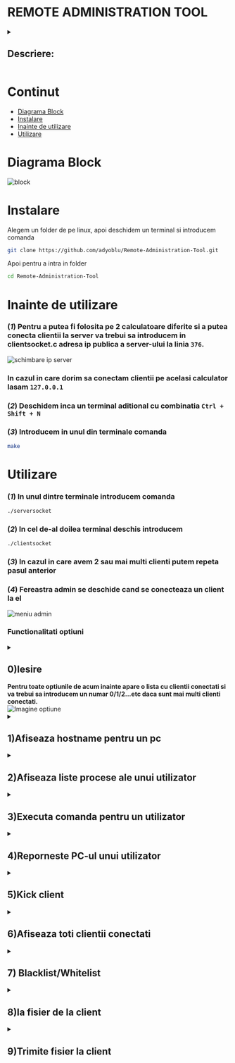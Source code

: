 # REMOTE ADMINISTRATION TOOL
<details>
  <summary><h2>Descriere:</h2></summary>
  Aceasta aplicatie de administrare si monitorizare a sistemelor este conceputa pentru a permite administratorilor sa gestioneze si sa monitorizeze resursele sistemelor de la distanta. 
  Serverul primeste conexiuni de la clienti si ofera administratorului un set de comenzi pentru a interactiona cu sistemele conectate. 
  Aplicatia utilizeaza un model de baza client-server si include functionalitati precum afisarea informatiilor despre sistem, gestionarea proceselor, executarea de comenzi si transferul de fisiere intre client si server.
</details>

# Continut

- [Diagrama Block](#diagrama-block)
- [Instalare](#instalare)
- [Inainte de utilizare](#inainte-de-utilizare)
- [Utilizare](#utilizare)

# Diagrama Block
![block](https://github.com/adyoblu/Remote-Administration-Tool/assets/44545077/55d824fb-8092-4cf1-a597-b0ffcf7e7bd6)
# Instalare

Alegem un folder de pe linux, apoi deschidem un terminal si introducem comanda
```bash
git clone https://github.com/adyoblu/Remote-Administration-Tool.git
```
Apoi pentru a intra in folder
```bash
cd Remote-Administration-Tool
```

# Inainte de utilizare
### (*1*) Pentru a putea fi folosita pe 2 calculatoare diferite si a putea conecta clientii la server va trebui sa introducem in clientsocket.c adresa ip publica a server-ului la linia ```376```.
![schimbare ip server](https://iili.io/JaHsxvs.png)
### In cazul in care dorim sa conectam clientii pe acelasi calculator lasam  ```127.0.0.1```
### (*2*) Deschidem inca un terminal aditional cu combinatia ```Ctrl + Shift + N```
### (*3*) Introducem in unul din terminale comanda 
```bash
make
```

# Utilizare
### (*1*) In unul dintre terminale introducem comanda
```bash
./serversocket
```
### (*2*) In cel de-al doilea terminal deschis introducem
```bash
./clientsocket
```
### (*3*) In cazul in care avem 2 sau mai multi clienti putem repeta pasul anterior
### (*4*) Fereastra admin se deschide cand se conecteaza un client la el
![meniu admin](https://iili.io/JaHmXe9.png)
### Functionalitati optiuni
<details>
  <summary><h2>0)Iesire</h2></summary>
  <b>Aici se inchide server-ul si conexiunile clientilor.</b>
  <img src="https://iili.io/JaHyAtn.png" alt="Imagine optiunea 0">
</details>
  <b>Pentru toate optiunile de acum inainte apare o lista cu clientii conectati si va trebui sa introducem un numar 0/1/2...etc daca sunt mai multi clienti conectati.</b><br>
  <img src="https://iili.io/JaJ94m7.png" alt="Imagine optiune"><br>
<details>
  <summary><h2>1)Afiseaza hostname pentru un pc</h2></summary>
  <b>Pe server va fi afisat hostname-ul clientului caruia ii corespunde acel ip.</b>
  <img src="https://iili.io/JaJ3hV1.png" alt="hostname">
</details>
<details>
  <summary><h2>2)Afiseaza liste procese ale unui utilizator</h2></summary>
  <b>Pe server va fi afisata o lista de procese cu informatii aferente preluate din </b>
  <pre><code class="language-bash">
  /proc/[PID]/stat
  /proc/[PID]/status
  /proc/[PID]/statm
    </code>
  </pre>
  <img src="https://github.com/adyoblu/Remote-Administration-Tool/assets/44545077/5f46d9fa-2fa1-4fb3-a252-36da23b9566f" alt="procese">
</details>
<details>
  <summary><h2>3)Executa comanda pentru un utilizator</h2></summary>
  <b>Pe server va fi afisat output-ul comenzii (fara comenzi din modul super user do). Pentru comenzi fara output va fi afisat un mesaj.</b><br>
  <details>
  <summary>Exemplu comanda cu output</summary>
  <img src="https://github.com/adyoblu/Remote-Administration-Tool/assets/44545077/8b491686-7720-42eb-be61-d7da0c3b6d34" alt="comanda cu output">
  </details>
  <details>
  <summary>Exemplu comanda fara output</summary>
  <img src="https://github.com/adyoblu/Remote-Administration-Tool/assets/44545077/a40c2359-0b0b-4c5e-9194-c87a17e93bf4" alt="comanda fara output">
  </details>
</details>
<details>
  <summary><h2>4)Reporneste PC-ul unui utilizator</h2></summary>
  <b>Calculatorul clientului reporneste.</b>
</details>
<details>
  <summary><h2>5)Kick client</h2></summary>
  <b>Clientul este scos de pe server si daca este singurul conectat la server, se va sterge meniul pana la sosirea altui client.</b>
  <img src="https://github.com/adyoblu/Remote-Administration-Tool/assets/44545077/2098aacb-b692-4311-9470-4c05be72d9d9" alt="exemplu">
  <img src="https://github.com/adyoblu/Remote-Administration-Tool/assets/44545077/614e5b4a-0bf1-40f3-b93c-33de16db3c3b" alt="ex2">
</details>
<details>
  <summary><h2>6)Afiseaza toti clientii conectati</h2></summary>
  <b>Lista clientilor.</b><br>
  <img src="https://github.com/adyoblu/Remote-Administration-Tool/assets/44545077/dd533793-6f8c-47b3-9f6d-25024ff8286b" alt="ex3">
</details>
<details>
  <summary><h2>7) Blacklist/Whitelist</h2></summary>
  <details>
  <summary>Blacklist</summary>
  <img src="https://github.com/adyoblu/Remote-Administration-Tool/assets/44545077/44b81236-6d1b-4808-bb25-450d47c766f9" alt="blacklist"><br>
  <b>Apasam pe tasta "y", ne intoarcem la meniul principal, apoi tasta "5" pentru a da kick clientului de pe server. Ulterior daca clientul va dori sa intre din nou pe server va fi oprit.</b>
  <img src="https://github.com/adyoblu/Remote-Administration-Tool/assets/44545077/331206c3-b1c9-4844-9285-b24aa8644a90 alt="conexiune closed">
  </details>
  <details>
  <summary>Whitelist</summary>
  <b>In acest scenariu sunt 2 clienti conectati la server. Adaug unul dintre clienti la blacklist si ii dau kick si fiindca am un al doilea client, pot face whitelist celui caruia i-am blocat ip-ul.</b><br>
  <img src="https://github.com/adyoblu/Remote-Administration-Tool/assets/44545077/a519ab5a-9f96-498b-859a-6c5df561a379" alt="whitelist"><br>
  <img src="https://github.com/adyoblu/Remote-Administration-Tool/assets/44545077/48ef33eb-7f2a-4bbc-820b-f7db40e2d349" alt="whitelist"><br>
  </details>
</details>
<details>
  <summary><h2>8)Ia fisier de la client</h2></summary>
  <img src="https://github.com/adyoblu/Remote-Administration-Tool/assets/44545077/7ca4b6ed-1d5f-418d-b7eb-27e5aeccaa78" alt="primesc"><br>
  <img src="https://github.com/adyoblu/Remote-Administration-Tool/assets/44545077/3e96ec5c-df9d-4538-935d-413d6560aefd" alt="fisier">
</details>
<details>
  <summary><h2>9)Trimite fisier la client</h2></summary>
  <img src="https://github.com/adyoblu/Remote-Administration-Tool/assets/44545077/d9b2861a-4883-4836-b472-4508d7597275" alt="file"><br>
  <img src="https://github.com/adyoblu/Remote-Administration-Tool/assets/44545077/345d55f7-37ab-4c09-b46b-42185f17f644" alt="trimit">
</details>
